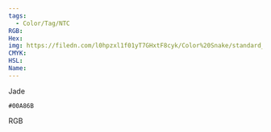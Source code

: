 ```yaml
---
tags:
  - Color/Tag/NTC
RGB:
Hex:
img: https://filedn.com/l0hpzxl1f01yT7GHxtF8cyk/Color%20Snake/standard_csv_to_svg/%23/00A86B.svg
CMYK:
HSL:
Name:
---
```

Jade
```palette
#00A86B
```
RGB
